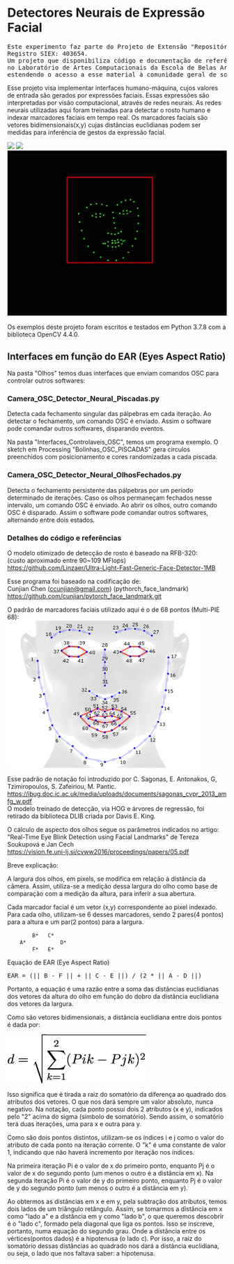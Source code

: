 # Detectores Neurais de Expressão Facial

<pre>Este experimento faz parte do Projeto de Extensão "Repositório de Conhecimento do LAC".
Registro SIEX: 403654.
Um projeto que disponibiliza código e documentação de referência para os desenvolvimentos
no Laboratório de Artes Computacionais da Escola de Belas Artes da UFMG,
estendendo o acesso a esse material à comunidade geral de software e hardware livres.</pre>

Esse projeto visa implementar interfaces humano-máquina, cujos valores de entrada
são gerados por expressões faciais. Essas expressões são interpretadas por visão computacional, através de redes neurais.
As redes neurais utilizadas aqui foram treinadas para detectar o rosto humano e indexar marcadores faciais em tempo real.
Os marcadores faciais são vetores bidimensionais(x,y) cujas distâncias euclidianas podem ser medidas para
inferência de gestos da expressão facial.

<img src="images/DNeuralPiscadas.gif" width="320" />  <img src="images/expressoes.gif" width="320" />
<img src="images/marcadores.gif" width="640" />

Os exemplos deste projeto foram escritos e testados em Python 3.7.8 com a biblioteca OpenCV 4.4.0.

## Interfaces em função do EAR (Eyes Aspect Ratio)

Na pasta "Olhos" temos duas interfaces que enviam comandos OSC para controlar outros softwares:

### Camera_OSC_Detector_Neural_Piscadas.py
Detecta cada fechamento singular das pálpebras em cada iteração.
Ao detectar o fechamento, um comando OSC é enviado.
Assim o software pode comandar outros softwares, disparando eventos.

Na pasta "Interfaces_Controlaveis_OSC", temos um programa exemplo.
O sketch em Processing "Bolinhas_OSC_PISCADAS" gera circulos preenchidos
com posicionamento e cores randomizadas a cada piscada.

### Camera_OSC_Detector_Neural_OlhosFechados.py
Detecta o fechamento persistente das pálpebras por um período determinado de iterações.
Caso os olhos permaneçam fechados nesse intervalo, um comando OSC é enviado.
Ao abrir os olhos, outro comando OSC é disparado.
Assim o software pode comandar outros softwares, alternando entre dois estados.

### Detalhes do código e referências
O modelo otimizado de detecção de rosto é baseado na RFB-320:<br>
(custo aproximado entre 90~109 MFlops)<br>
https://github.com/Linzaer/Ultra-Light-Fast-Generic-Face-Detector-1MB

Esse programa foi baseado na codificação de:<br>
Cunjian Chen (ccunjian@gmail.com) (pythorch_face_landmark)
https://github.com/cunjian/pytorch_face_landmark.git


O padrão de marcadores faciais utilizado aqui é o de 68 pontos (Multi-PIE 68):<br>
<img src="images/Multi_PIE_68.jpg" />

Esse padrão de notação foi introduzido por C. Sagonas, E. Antonakos, G, Tzimiropoulos, S. Zafeiriou, M. Pantic.<br>
https://ibug.doc.ic.ac.uk/media/uploads/documents/sagonas_cvpr_2013_amfg_w.pdf <br>
O modelo treinado de detecção, via HOG e árvores de regressão,
foi retirado da biblioteca DLIB criada por Davis E. King.

O cálculo de aspecto dos olhos segue os parâmetros indicados no artigo:<br>
"Real-Time Eye Blink Detection using Facial Landmarks"
de Tereza Soukupová e Jan Cech <br>
https://vision.fe.uni-lj.si/cvww2016/proceedings/papers/05.pdf

Breve explicação:

A largura dos olhos, em pixels, se modifica em relação à distância
da câmera. Assim, utiliza-se a medição dessa largura do olho como base de
comparação com a medição da altura, para inferir a sua abertura.

Cada marcador facial é um vetor (x,y) correspondente ao pixel indexado.
Para cada olho, utilizam-se 6 desses marcadores, sendo
2 pares(4 pontos) para a altura e um par(2 pontos) para a largura.

            B*   C*
        A*           D*
            F*   E*

Equação de EAR (Eye Aspect Ratio)
<pre>
EAR = (|| B - F || + || C - E ||) / (2 * || A - D ||)
</pre>
Portanto, a equação é uma razão entre a soma das distâncias euclidianas dos vetores da
altura do olho em função do dobro da distância euclidiana dos vetores da largura.

Como são vetores bidimensionais, a distância euclidiana entre dois pontos é dada por:
<p><img width="320" src="images/DistEuclidiana.jpg" /></p>

Isso significa que é tirada a raiz do somatório da diferença ao quadrado dos atributos dos vetores.
O que nos dará sempre um valor absoluto, nunca negativo.
Na notação, cada ponto possui dois 2 atributos (x e y), indicados pelo "2" acima do sigma (símbolo de somatório).
Sendo assim, o somatório terá duas iterações, uma para x e outra para y.

Como são dois pontos distintos, utilizam-se os índices i e j como o valor do atributo de cada ponto na iteração corrente.
O "k" é uma constante de valor 1, indicando que não haverá incremento por iteração nos índices.

Na primeira iteração Pi é o valor de x do primeiro ponto, enquanto Pj é o valor de x do segundo ponto (um menos o outro é a distância em x).
Na segunda iteração Pi é o valor de y do primeiro ponto, enquanto Pj é o valor de y do segundo ponto (um menos o outro é a distância em y).

Ao obtermos as distâncias em x e em y, pela subtração dos atributos, temos dois lados de um triângulo retângulo.
Assim, se tomarmos a distância em x como "lado a" e a distância em y como "lado b", o que queremos descobrir é o "lado c", formado pela diagonal que liga os pontos.
Isso se inscreve, portanto, numa equação do segundo grau. Onde a distância entre os vértices(pontos dados) é a hipotenusa (o lado c).
Por isso, a raiz do somatório dessas distâncias ao quadrado nos dará a distância euclidiana, ou seja, o lado que nos faltava saber: a hipotenusa.




